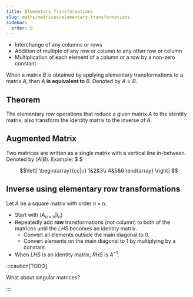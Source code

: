 ```yaml
---
title: Elementary Transformations
slug: maths/matrices/elementary-transformations
sidebar:
  order: 8
---
```


- Interchange of any columns or rows
- Addition of multiple of any row or column to any other row or column
- Multiplication of each element of a column or a row by a non-zero constant

When a matrix $B$ is obtained by applying elementary transformations to a matrix
$A$, then $A$ **is equivalent to** $B$. Denoted by $A\approx B$.

## Theorem

The elementary row operations that reduce a given matrix $A$ to the identity
matrix, also transform the identity matrix to the inverse of $A$.

## Augmented Matrix

Two matrices are written as a single matrix with a vertical line in-between.
Denoted by $(A\lvert B)$. Example: $ $

```math
\left[
\begin{array}{cc|c}
  1&2&3\\
  4&5&6
\end{array}
\right]


```

## Inverse using elementary row transformations

Let $A$ be a square matrix with order $n\times n$.

- Start with $(A_{n\times n}|I_n)$
- Repeatedly add **row** transformations (not column) to both of the matrices
  until the $LHS$ becomes an identity matrix.
  - Convert all elements outside the main diagonal to $0$.
  - Convert elements on the main diagonal to $1$ by multiplying by a constant.
- When $LHS$ is an identity matrix, $RHS$ is $A^{-1}$.

:::caution[TODO]

What about singular matrices?

:::
